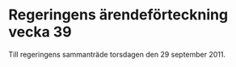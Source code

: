 # Regeringens ärendeförteckning vecka 39

Till regeringens sammanträde torsdagen den 29 september 2011.

